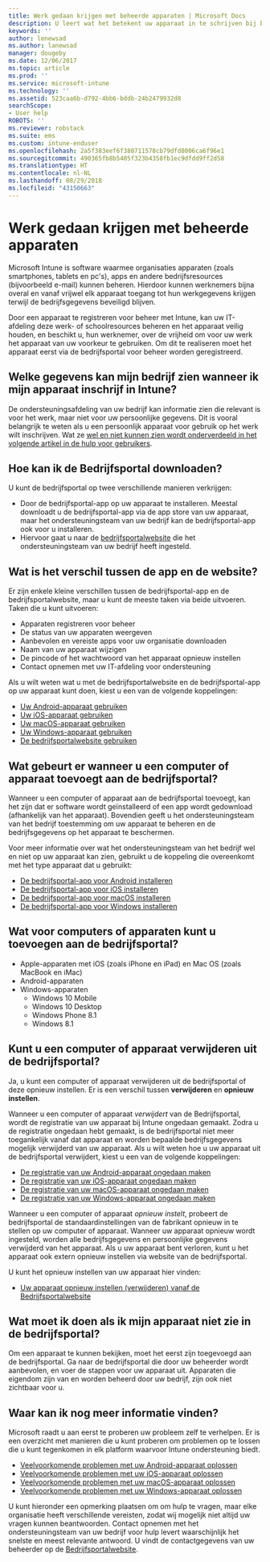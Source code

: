 ```yaml
---
title: Werk gedaan krijgen met beheerde apparaten | Microsoft Docs
description: U leert wat het betekent uw apparaat in te schrijven bij beheer met Intune.
keywords: ''
author: lenewsad
ms.author: lanewsad
manager: dougeby
ms.date: 12/06/2017
ms.topic: article
ms.prod: ''
ms.service: microsoft-intune
ms.technology: ''
ms.assetid: 523caa6b-d792-4bb6-bddb-24b2479932d8
searchScope:
- User help
ROBOTS: ''
ms.reviewer: robstack
ms.suite: ems
ms.custom: intune-enduser
ms.openlocfilehash: 2a5f383eef6f380711578cb79dfd8006ca6f96e1
ms.sourcegitcommit: 490365fb8b5405f323b4358fb1ec9dfdd9ff2d58
ms.translationtype: HT
ms.contentlocale: nl-NL
ms.lasthandoff: 08/29/2018
ms.locfileid: "43150663"
---
```

# <a name="use-managed-devices-to-get-work-done"></a>Werk gedaan krijgen met beheerde apparaten
Microsoft Intune is software waarmee organisaties apparaten (zoals smartphones, tablets en pc's), apps en andere bedrijfsresources (bijvoorbeeld e-mail) kunnen beheren. Hierdoor kunnen werknemers bijna overal en vanaf vrijwel elk apparaat toegang tot hun werkgegevens krijgen terwijl de bedrijfsgegevens beveiligd blijven.

Door een apparaat te registreren voor beheer met Intune, kan uw IT-afdeling deze werk- of schoolresources beheren en het apparaat veilig houden, en beschikt u, hun werknemer, over de vrijheid om voor uw werk het apparaat van uw voorkeur te gebruiken. Om dit te realiseren moet het apparaat eerst via de bedrijfsportal voor beheer worden geregistreerd.

## <a name="what-information-can-my-company-see-when-i-enroll-my-device-in-intune"></a>Welke gegevens kan mijn bedrijf zien wanneer ik mijn apparaat inschrijf in Intune?
De ondersteuningsafdeling van uw bedrijf kan informatie zien die relevant is voor het werk, maar niet voor uw persoonlijke gegevens. Dit is vooral belangrijk te weten als u een persoonlijk apparaat voor gebruik op het werk wilt inschrijven. Wat ze [wel en niet kunnen zien wordt onderverdeeld in het volgende artikel in de hulp voor gebruikers](what-info-can-your-company-see-when-you-enroll-your-device-in-intune.md).

## <a name="how-do-i-get-the-company-portal"></a>Hoe kan ik de Bedrijfsportal downloaden?
U kunt de bedrijfsportal op twee verschillende manieren verkrijgen:

- Door de bedrijfsportal-app op uw apparaat te installeren. Meestal downloadt u de bedrijfsportal-app via de app store van uw apparaat, maar het ondersteuningsteam van uw bedrijf kan de bedrijfsportal-app ook voor u installeren.
- Hiervoor gaat u naar de [bedrijfsportalwebsite](https://go.microsoft.com/fwlink/?linkid=2010980) die het ondersteuningsteam van uw bedrijf heeft ingesteld.

## <a name="whats-the-difference-between-the-app-and-the-website"></a>Wat is het verschil tussen de app en de website?
Er zijn enkele kleine verschillen tussen de bedrijfsportal-app en de bedrijfsportalwebsite, maar u kunt de meeste taken via beide uitvoeren. Taken die u kunt uitvoeren:

- Apparaten registreren voor beheer
- De status van uw apparaten weergeven
- Aanbevolen en vereiste apps voor uw organisatie downloaden
- Naam van uw apparaat wijzigen
- De pincode of het wachtwoord van het apparaat opnieuw instellen
- Contact opnemen met uw IT-afdeling voor ondersteuning

Als u wilt weten wat u met de bedrijfsportalwebsite en de bedrijfsportal-app op uw apparaat kunt doen, kiest u een van de volgende koppelingen:

- [Uw Android-apparaat gebruiken](using-your-android-device-with-intune.md)
- [Uw iOS-apparaat gebruiken](using-your-ios-device-with-intune.md)
- [Uw macOS-apparaat gebruiken](using-your-macos-device-with-intune.md)
- [Uw Windows-apparaat gebruiken](using-your-windows-device-with-intune.md)
- [De bedrijfsportalwebsite gebruiken](using-the-intune-company-portal-website.md)

## <a name="what-happens-when-you-add-a-computer-or-device-to-the-company-portal"></a>Wat gebeurt er wanneer u een computer of apparaat toevoegt aan de bedrijfsportal?
Wanneer u een computer of apparaat aan de bedrijfsportal toevoegt, kan het zijn dat er software wordt geïnstalleerd of een app wordt gedownload (afhankelijk van het apparaat). Bovendien geeft u het ondersteuningsteam van het bedrijf toestemming om uw apparaat te beheren en de bedrijfsgegevens op het apparaat te beschermen.

Voor meer informatie over wat het ondersteuningsteam van het bedrijf wel en niet op uw apparaat kan zien, gebruikt u de koppeling die overeenkomt met het type apparaat dat u gebruikt:

- [De bedrijfsportal-app voor Android installeren](what-happens-if-you-install-the-company-portal-app-and-enroll-your-device-in-intune-android.md)
- [De bedrijfsportal-app voor iOS installeren](what-happens-if-you-install-the-company-portal-app-and-enroll-your-device-in-intune-ios.md)
- [De bedrijfsportal-app voor macOS installeren](what-happens-if-you-install-the-company-portal-app-and-enroll-your-device-in-intune-macos.md)
- [De bedrijfsportal-app voor Windows installeren](what-happens-if-you-install-the-company-portal-app-and-enroll-your-device-in-intune-windows10.md)

## <a name="what-kind-of-computers-or-devices-can-you-add-to-the-company-portal"></a>Wat voor computers of apparaten kunt u toevoegen aan de bedrijfsportal?
-   Apple-apparaten met iOS (zoals iPhone en iPad) en Mac OS (zoals MacBook en iMac)
-   Android-apparaten
-   Windows-apparaten
    -   Windows 10 Mobile
    -   Windows 10 Desktop
    -   Windows Phone 8.1
    -   Windows 8.1

## <a name="can-you-remove-a-computer-or-device-from-the-company-portal"></a>Kunt u een computer of apparaat verwijderen uit de bedrijfsportal?
Ja, u kunt een computer of apparaat verwijderen uit de bedrijfsportal of deze opnieuw instellen. Er is een verschil tussen **verwijderen** en **opnieuw instellen**.

Wanneer u een computer of apparaat *verwijdert* van de Bedrijfsportal, wordt de registratie van uw apparaat bij Intune ongedaan gemaakt. Zodra u de registratie ongedaan hebt gemaakt, is de bedrijfsportal niet meer toegankelijk vanaf dat apparaat en worden bepaalde bedrijfsgegevens mogelijk verwijderd van uw apparaat. Als u wilt weten hoe u uw apparaat uit de bedrijfsportal verwijdert, kiest u een van de volgende koppelingen:

- [De registratie van uw Android-apparaat ongedaan maken](unenroll-your-device-from-intune-android.md)
- [De registratie van uw iOS-apparaat ongedaan maken](unenroll-your-device-from-intune-ios.md)
- [De registratie van uw macOS-apparaat ongedaan maken](unenroll-your-device-from-intune-macos.md)
- [De registratie van uw Windows-apparaat ongedaan maken](unenroll-your-device-from-intune-windows.md)

Wanneer u een computer of apparaat *opnieuw instelt*, probeert de bedrijfsportal de standaardinstellingen van de fabrikant opnieuw in te stellen op uw computer of apparaat. Wanneer uw apparaat opnieuw wordt ingesteld, worden alle bedrijfsgegevens en persoonlijke gegevens verwijderd van het apparaat. Als u uw apparaat bent verloren, kunt u het apparaat ook extern opnieuw instellen via website van de bedrijfsportal.

U kunt het opnieuw instellen van uw apparaat hier vinden:

- [Uw apparaat opnieuw instellen (verwijderen) vanaf de Bedrijfsportalwebsite](reset-erase-your-device-cpwebsite.md)

## <a name="what-if-i-cant-see-my-device-in-the-company-portal"></a>Wat moet ik doen als ik mijn apparaat niet zie in de bedrijfsportal?
Om een apparaat te kunnen bekijken, moet het eerst zijn toegevoegd aan de bedrijfsportal. Ga naar de bedrijfsportal die door uw beheerder wordt aanbevolen, en voer de stappen voor uw apparaat uit. Apparaten die eigendom zijn van en worden beheerd door uw bedrijf, zijn ook niet zichtbaar voor u.

## <a name="where-else-can-i-go-for-help"></a>Waar kan ik nog meer informatie vinden?
Microsoft raadt u aan eerst te proberen uw probleem zelf te verhelpen. Er is een overzicht met manieren die u kunt proberen om problemen op te lossen die u kunt tegenkomen in elk platform waarvoor Intune ondersteuning biedt.

- [Veelvoorkomende problemen met uw Android-apparaat oplossen](troubleshoot-your-device-android.md)
- [Veelvoorkomende problemen met uw iOS-apparaat oplossen](troubleshoot-your-device-ios.md)
- [Veelvoorkomende problemen met uw macOS-apparaat oplossen](troubleshoot-your-device-macos.md)
- [Veelvoorkomende problemen met uw Windows-apparaat oplossen](troubleshoot-your-device-windows.md)

U kunt hieronder een opmerking plaatsen om om hulp te vragen, maar elke organisatie heeft verschillende vereisten, zodat wij mogelijk niet altijd uw vragen kunnen beantwoorden. Contact opnemen met het ondersteuningsteam van uw bedrijf voor hulp levert waarschijnlijk het snelste en meest relevante antwoord. U vindt de contactgegevens van uw beheerder op de [Bedrijfsportalwebsite](https://go.microsoft.com/fwlink/?linkid=2010980).
